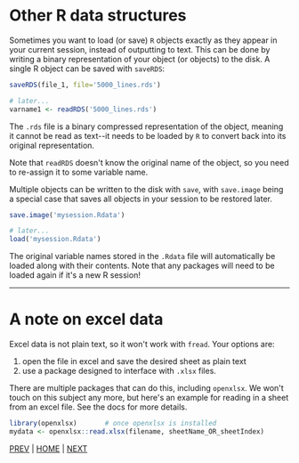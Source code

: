 # Other R data structures

Sometimes you want to load (or save) `R` objects exactly as they appear in your current session, instead of outputting to text.
This can be done by writing a binary representation of your object (or objects) to the disk. A single R object can be saved with `saveRDS`:

```R
saveRDS(file_1, file='5000_lines.rds')

# later...
varname1 <- readRDS('5000_lines.rds')
```
The `.rds` file is a binary compressed representation of the object, meaning it cannot be read as text--it needs to be loaded by `R` to convert back into its original representation.

Note that `readRDS` doesn't know the original name of the object, so you need to re-assign it to some variable name. 

Multiple objects can be written to the disk with `save`, with `save.image` being a special case that saves  all objects in your session to be restored later.

```R
save.image('mysession.Rdata')

# later...
load('mysession.Rdata')
```
The original variable names stored in the `.Rdata` file will automatically be loaded along with their contents. Note that any packages will need to be loaded again if it's a new R session!

---

# A note on excel data

Excel data is not plain text, so it won't work with `fread`. Your options are:
1. open the file in excel and save the desired sheet as plain text
2. use a package designed to interface with `.xlsx` files.

There are multiple packages that can do this, including `openxlsx`. We won't touch on this subject any more, but here's an example for reading in a sheet from an excel file. See the docs for more details.

```R
library(openxlsx)       # once openxlsx is installed
mydata <- openxlsx::read.xlsx(filename, sheetName_OR_sheetIndex)
```

[PREV](A.md) | [HOME](/README.md) | [NEXT](/02_filtering_data/README.md)
